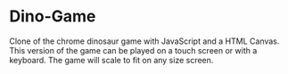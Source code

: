 # Dino-Game
Clone of the chrome dinosaur game with JavaScript and a HTML Canvas. This version of the game can be played on a touch screen or with a keyboard. The game will scale to fit on any size screen.

